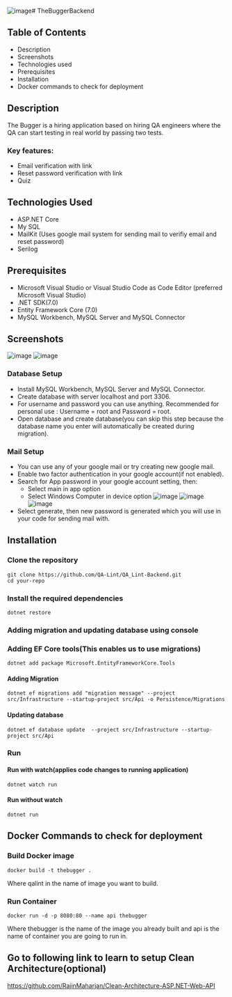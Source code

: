 ![image](https://github.com/RajinMaharjan/TheBuggerBackend/assets/46868526/e9171d71-1cfc-4f55-bda3-2228d0428a2d)# TheBuggerBackend
## Table of Contents
- Description
- Screenshots
- Technologies used
- Prerequisites
- Installation
- Docker commands to check for deployment
## Description
The Bugger is a hiring application based on hiring QA engineers where the QA can start testing in real world by passing two tests.
### Key features:
- Email verification with link
- Reset password verification with link
- Quiz

## Technologies Used
- ASP.NET Core
- My SQL
- MailKit (Uses google mail system for sending mail to verifiy email and reset password)
- Serilog

## Prerequisites
- Microsoft Visual Studio or Visual Studio Code as Code Editor (preferred Microsoft Visual Studio)
- .NET SDK(7.0)
- Entity Framework Core (7.0)
- MySQL Workbench, MySQL Server and MySQL Connector

## Screenshots
![image](https://github.com/RajinMaharjan/TheBuggerBackend/assets/46868526/d731b824-b471-4af2-b1ae-8e3b932f500e)
![image](https://github.com/RajinMaharjan/TheBuggerBackend/assets/46868526/bb8cf94c-15ef-43e3-bde8-c2687ce8857a)

### Database Setup
- Install MySQL Workbench, MySQL Server and MySQL Connector.
- Create database with server localhost and port 3306.
- For username and password you can use anything. Recommended for personal use : Username = root and Password = root.
- Open database and create database(you can skip this step because the database name you enter will automatically be created during migration).
  
### Mail Setup
- You can use any of your google mail or try creating new google mail.
- Enable two factor authentication in your google account(if not enabled).
- Search for App password in your google account setting, then:
    - Select main in app option
    - Select Windows Computer in device option
![image](https://github.com/RajinMaharjan/TheBuggerBackend/assets/46868526/2e525dd9-eba2-4841-b538-d767cc853ca8)
![image](https://github.com/RajinMaharjan/TheBuggerBackend/assets/46868526/c1055f08-e56e-423d-a8b6-f8be645c6ae8)
![image](https://github.com/RajinMaharjan/TheBuggerBackend/assets/46868526/c9cad2ce-73b9-4c24-a743-dfb14d311677)
- Select generate, then new password is generated which you will use in your code for sending mail with. 

## Installation
### Clone the repository
    git clone https://github.com/QA-Lint/QA_Lint-Backend.git
    cd your-repo
### Install the required dependencies
    dotnet restore
### Adding migration and updating database using console 
### Adding EF Core tools(This enables us to use migrations)
    dotnet add package Microsoft.EntityFrameworkCore.Tools 
#### Adding Migration
    dotnet ef migrations add "migration message" --project src/Infrastructure --startup-project src/Api -o Persistence/Migrations 
#### Updating database
    dotnet ef database update  --project src/Infrastructure --startup-project src/Api 

### Run 
#### Run with watch(applies code changes to running application)
    dotnet watch run
#### Run without watch
    dotnet run 

## Docker Commands to check for deployment
### Build Docker image
    docker build -t thebugger .
Where qalint in the name of image you want to build.

### Run Container
    docker run -d -p 8080:80 --name api thebugger
Where thebugger is the name of the image you already built and api is the name of container you are going to run in.

## Go to following link to learn to setup Clean Architecture(optional)
https://github.com/RajinMaharjan/Clean-Architecture-ASP.NET-Web-API
